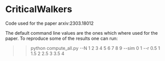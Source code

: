 # CriticalWalkers
Code used for the paper arxiv:2303.18012

The default command line values are the ones which where used for the paper. To reproduce some of the results one can run:

>> python compute_all.py --N 1 2 3 4 5 6 7 8 9 --sim 0 1 --r 0.5 1 1.5 2 2.5 3 3.5 4
